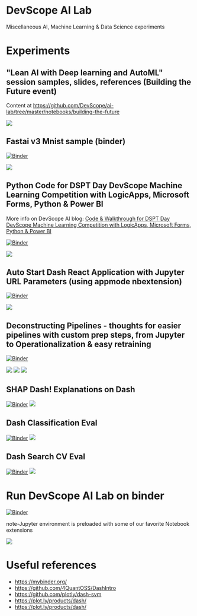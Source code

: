# DevScope AI Lab

Miscellaneous AI, Machine Learning & Data Science experiments 

# Experiments

## "Lean AI with Deep learning and AutoML" session samples, slides, references (Building the Future event)

Content at https://github.com/DevScope/ai-lab/tree/master/notebooks/building-the-future

![](./notebooks/building-the-future/screenshot.png)

## Fastai v3 Mnist sample (binder)

[![Binder](https://beta.mybinder.org/badge.svg)](https://mybinder.org/v2/gh/DevScope/ai-lab/master?filepath=notebooks%2Ffastai%2Ffastai-mnist-sample.ipynb)

![](./images/fastai-mnist-sample.png)

##  Python Code for DSPT Day DevScope Machine Learning Competition with LogicApps, Microsoft Forms, Python & Power BI
More info on DevScope AI blog: [Code & Walkthrough for DSPT Day DevScope Machine Learning Competition with LogicApps, Microsoft Forms, Python & Power BI](https://medium.com/devscope-ai/code-walkthrough-for-dspt-day-devscope-machine-learning-competition-with-logicapps-microsoft-cdc8efecaa79)

[![Binder](https://beta.mybinder.org/badge.svg)](https://mybinder.org/v2/gh/DevScope/ai-lab/master?filepath=notebooks%2Fdsptday-ml-competition)

  ![](https://cdn-images-1.medium.com/max/800/1*nfEWdoC7xi_QNvekVgttvQ.png)

##  Auto Start Dash React Application with Jupyter URL Parameters (using appmode nbextension)
[![Binder](https://beta.mybinder.org/badge.svg)](https://mybinder.org/v2/gh/DevScope/ai-lab/master?urlpath=%2Fapps%2Fnotebooks%2Fdash-appmode-parameters%2Fdash-table.ipynb%3Fcsv_url%3Dhttps%3A%2F%2Fraw.githubusercontent.com%2Fplotly%2Fdatasets%2Fmaster%2Fauto-mpg.csv)

  ![](./notebooks/dash-appmode-parameters/screenshot.png)

## Deconstructing Pipelines - thoughts for easier pipelines with custom prep steps, from Jupyter to Operationalization & easy retraining
[![Binder](https://beta.mybinder.org/badge.svg)](https://mybinder.org/v2/gh/DevScope/ai-lab/master?filepath=notebooks%2Fdeconstructing-pipelines)

  ![](./notebooks/deconstructing-pipelines/screenshot1.png)
  ![](./notebooks/deconstructing-pipelines/screenshot2.png)
  ![](./notebooks/deconstructing-pipelines/screenshot3.png)

## SHAP Dash! Explanations on Dash 
[![Binder](https://beta.mybinder.org/badge.svg)](https://mybinder.org/v2/gh/DevScope/ai-lab/master?filepath=notebooks%2Fshap-dash%2Fshap-dash.ipynb)
  ![](./notebooks/shap-dash/screenshot.gif)

## Dash Classification Eval
[![Binder](https://beta.mybinder.org/badge.svg)](https://mybinder.org/v2/gh/DevScope/ai-lab/master?filepath=notebooks%2Fdash-classification-eval%2Fdash-classification-eval.ipynb)
  ![](./notebooks/dash-classification-eval/screenshot.gif)

## Dash Search CV Eval  
[![Binder](https://beta.mybinder.org/badge.svg)](https://mybinder.org/v2/gh/DevScope/ai-lab/master?filepath=notebooks%2Fdash-searchcv-eval%2Fdash-searchcv-eval.ipynb)
  ![](./notebooks/dash-searchcv-eval/screenshot.png)

  
# Run DevScope AI Lab on binder
[![Binder](https://mybinder.org/badge.svg)](https://mybinder.org/v2/gh/DevScope/ai-lab/master)

note-Jupyter environment is preloaded with some of our favorite Notebook extensions

![](./images/2018-08-16-23-50-11.png)

# Useful references

- https://mybinder.org/
- https://github.com/4QuantOSS/DashIntro 
- https://github.com/plotly/dash-svm
- https://plot.ly/products/dash/
- https://plot.ly/products/dash/

